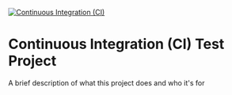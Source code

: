 [![Continuous Integration (CI)](https://github.com/fabiolafleitas/react-squad-sdlc-app/actions/workflows/ci.yml/badge.svg)](https://github.com/fabiolafleitas/react-squad-sdlc-app/actions/workflows/ci.yml)

# Continuous Integration (CI) Test Project

A brief description of what this project does and who it's for
